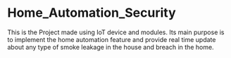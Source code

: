 # Home_Automation_Security
This is the Project made using IoT device and modules. Its main purpose is to implement the home automation feature and provide real time update about any type of smoke leakage in the house and breach in the home.
